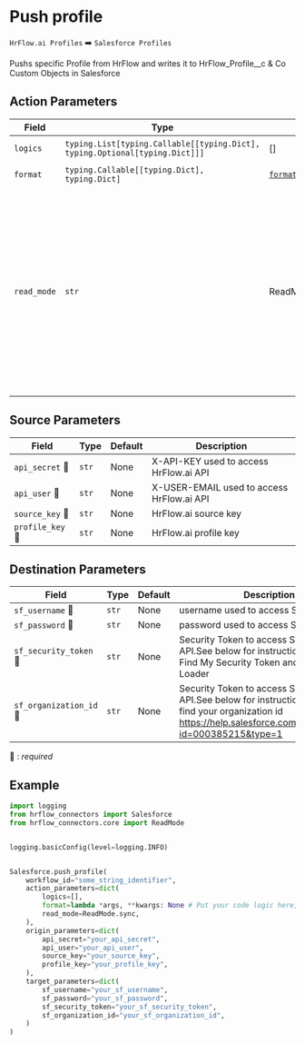 # Push profile
`HrFlow.ai Profiles` :arrow_right: `Salesforce Profiles`

Pushs specific Profile from HrFlow and writes it to HrFlow_Profile__c & Co Custom Objects in Salesforce



## Action Parameters

| Field | Type | Default | Description |
| ----- | ---- | ------- | ----------- |
| `logics`  | `typing.List[typing.Callable[[typing.Dict], typing.Optional[typing.Dict]]]` | [] | List of logic functions |
| `format`  | `typing.Callable[[typing.Dict], typing.Dict]` | [`format_into_salesforce_profile`](../connector.py#L123) | Formatting function |
| `read_mode`  | `str` | ReadMode.sync | If 'incremental' then `read_from` of the last run is given to Origin Warehouse during read. **The actual behavior depends on implementation of read**. In 'sync' mode `read_from` is neither fetched nor given to Origin Warehouse during read. |

## Source Parameters

| Field | Type | Default | Description |
| ----- | ---- | ------- | ----------- |
| `api_secret` :red_circle: | `str` | None | X-API-KEY used to access HrFlow.ai API |
| `api_user` :red_circle: | `str` | None | X-USER-EMAIL used to access HrFlow.ai API |
| `source_key` :red_circle: | `str` | None | HrFlow.ai source key |
| `profile_key` :red_circle: | `str` | None | HrFlow.ai profile key |

## Destination Parameters

| Field | Type | Default | Description |
| ----- | ---- | ------- | ----------- |
| `sf_username` :red_circle: | `str` | None | username used to access Salesforce API |
| `sf_password` :red_circle: | `str` | None | password used to access Salesforce API |
| `sf_security_token` :red_circle: | `str` | None | Security Token to access Salesforce API.See below for instructions: How Can I Find My Security Token and Use It in Data Loader | Salesforce Platform  https://www.youtube.com/watch?v=nYbfxeSGKFM&ab_channel=SalesforceSupport |
| `sf_organization_id` :red_circle: | `str` | None | Security Token to access Salesforce API.See below for instructions: How to find your organization id  https://help.salesforce.com/s/articleView?id=000385215&type=1 |

:red_circle: : *required*

## Example

```python
import logging
from hrflow_connectors import Salesforce
from hrflow_connectors.core import ReadMode


logging.basicConfig(level=logging.INFO)


Salesforce.push_profile(
    workflow_id="some_string_identifier",
    action_parameters=dict(
        logics=[],
        format=lambda *args, **kwargs: None # Put your code logic here,
        read_mode=ReadMode.sync,
    ),
    origin_parameters=dict(
        api_secret="your_api_secret",
        api_user="your_api_user",
        source_key="your_source_key",
        profile_key="your_profile_key",
    ),
    target_parameters=dict(
        sf_username="your_sf_username",
        sf_password="your_sf_password",
        sf_security_token="your_sf_security_token",
        sf_organization_id="your_sf_organization_id",
    )
)
```